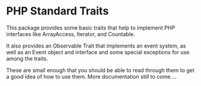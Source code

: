 PHP Standard Traits
=========================================================

This package provides some basic traits that help to implement PHP interfaces like ArrayAccess, Iterator, and Countable.

It also provides an Observable Trait that implements an event system, as well as an Event object and interface and some special exceptions for use among the traits.

These are small enough that you should be able to read through them to get a good idea of how to use them. More documentation still to come....

